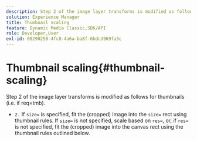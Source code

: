 ```yaml
---
description: Step 2 of the image layer transforms is modified as follows for thumbnails (i.e. if req=tmb).
solution: Experience Manager
title: Thumbnail scaling
feature: Dynamic Media Classic,SDK/API
role: Developer,User
exl-id: 08290258-4fc8-4a6a-ba8f-6bdcd969fa3c
---
```

# Thumbnail scaling{#thumbnail-scaling}

Step 2 of the image layer transforms is modified as follows for thumbnails (i.e. if req=tmb).

* `2.` If `size=` is specified, fit the (cropped) image into the `size=` rect using thumbnail rules. If `size=` is not specified, scale based on `res=`, or, if `res=` is not specified, fit the (cropped) image into the canvas rect using the thumbnail rules outlined below.
